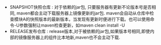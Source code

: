 - SNAPSHOT快照仓库 : 对于依赖的jar包, 只要服务器有更新不论版本号是否相同, maven都会主动下载服务器上镜像更新的jar包. maven会自动从仓库中检查模块A的快照版本的最新版本，当发现有更新时便进行下载。也可以使用命令-U参数强制让maven检查更新，如maven clean install -U
- RELEASE发布仓库 : release版本,对于被依赖的jar包,如果版本号相同,即使内部的镜像服务器上的组件比本地新,maven也不会主动下载.
